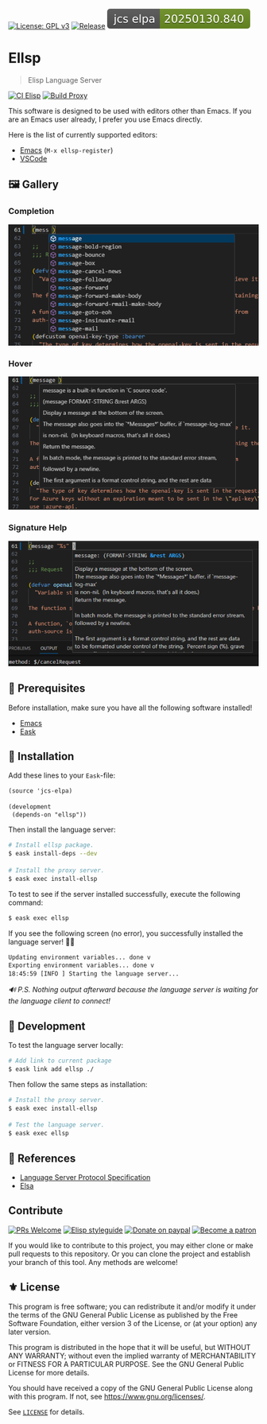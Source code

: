 [![License: GPL v3](https://img.shields.io/badge/License-GPL%20v3-blue.svg)](https://www.gnu.org/licenses/gpl-3.0)
[![Release](https://img.shields.io/github/release/elisp-lsp/ellsp.svg?logo=github)](https://github.com/elisp-lsp/ellsp/releases/latest)
[![JCS-ELPA](https://raw.githubusercontent.com/jcs-emacs/badges/master/elpa/v/ellsp.svg)](https://jcs-emacs.github.io/jcs-elpa/#/ellsp)

# Ellsp
> Elisp Language Server

[![CI Elisp](https://github.com/elisp-lsp/ellsp/actions/workflows/test-elisp.yml/badge.svg)](https://github.com/elisp-lsp/ellsp/actions/workflows/test-elisp.yml)
[![Build Proxy](https://github.com/elisp-lsp/ellsp/actions/workflows/build-proxy.yml/badge.svg)](https://github.com/elisp-lsp/ellsp/actions/workflows/build-proxy.yml)

This software is designed to be used with editors other than Emacs. If you are
an Emacs user already, I prefer you use Emacs directly.

Here is the list of currently supported editors:

- [Emacs]() (`M-x ellsp-register`)
- [VSCode](https://marketplace.visualstudio.com/items?itemName=jcs090218.Ellsp)

## 🖼️ Gallery

### Completion

<img src="./etc/completion.png"/>

### Hover

<img src="./etc/hover.png"/>

### Signature Help

<img src="./etc/signature.png"/>

## 🔧 Prerequisites

Before installation, make sure you have all the following software installed!

- [Emacs](https://www.gnu.org/software/emacs/)
- [Eask](https://github.com/emacs-eask/cli)

## 💾 Installation

Add these lines to your `Eask`-file:

```elisp
(source 'jcs-elpa)

(development
 (depends-on "ellsp"))
```

Then install the language server:

```sh
# Install ellsp package.
$ eask install-deps --dev

# Install the proxy server.
$ eask exec install-ellsp
```

To test to see if the server installed successfully, execute the following command:

```sh
$ eask exec ellsp
```

If you see the following screen (no error), you successfully installed the language server! 🎉🥳

```sh
Updating environment variables... done v
Exporting environment variables... done v
18:45:59 [INFO ] Starting the language server...
```

*🔊 P.S. Nothing output afterward because the language server is waiting for the
language client to connect!*

## 🔬 Development

To test the language server locally:

```sh
# Add link to current package
$ eask link add ellsp ./
```

Then follow the same steps as installation:

```sh
# Install the proxy server.
$ eask exec install-ellsp

# Test the language server.
$ eask exec ellsp
```

## 🔗 References

- [Language Server Protocol Specification](https://microsoft.github.io/language-server-protocol/specifications/lsp/3.17/specification/)
- [Elsa](https://github.com/emacs-elsa/Elsa)

## Contribute

[![PRs Welcome](https://img.shields.io/badge/PRs-welcome-brightgreen.svg)](http://makeapullrequest.com)
[![Elisp styleguide](https://img.shields.io/badge/elisp-style%20guide-purple)](https://github.com/bbatsov/emacs-lisp-style-guide)
[![Donate on paypal](https://img.shields.io/badge/paypal-donate-1?logo=paypal&color=blue)](https://www.paypal.me/jcs090218)
[![Become a patron](https://img.shields.io/badge/patreon-become%20a%20patron-orange.svg?logo=patreon)](https://www.patreon.com/jcs090218)

If you would like to contribute to this project, you may either
clone or make pull requests to this repository. Or you can
clone the project and establish your branch of this tool.
Any methods are welcome!

## ⚜️ License

This program is free software; you can redistribute it and/or modify
it under the terms of the GNU General Public License as published by
the Free Software Foundation, either version 3 of the License, or
(at your option) any later version.

This program is distributed in the hope that it will be useful,
but WITHOUT ANY WARRANTY; without even the implied warranty of
MERCHANTABILITY or FITNESS FOR A PARTICULAR PURPOSE.  See the
GNU General Public License for more details.

You should have received a copy of the GNU General Public License
along with this program.  If not, see <https://www.gnu.org/licenses/>.

See [`LICENSE`](./LICENSE) for details.
